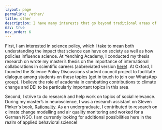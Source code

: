 ```yaml
---
layout: page
permalink: /other/
title: other
description: I have many interests that go beyond traditional areas of neuroscience and psychology; on this page I am sharing just a few words about the relevant ones!
nav: true
nav_order: 6
---
```


First, I am interested in science policy, which I take to mean both understanding the impact that science can have on society as well as how policies influence science. At Yenching Academy, I conducted my thesis research on wrote my master’s thesis on the importance of international collaborations in scientific careers (abbreviated version [here](https://drive.google.com/file/d/1UVltLtMLFFbWpFjhMvVl--pqGtNbmb1V/view?usp=drive_link)). At Oxford, I founded the Science Policy Discussions student council project to facilitate dialogue among students on these topics (get in touch to join our WhatsApp group). I believe the role of academia in combatting contributions to climate change and DEI to be particularly important topics in this area.

Second, I strive to do research and help work on topics of social relevance. During my master’s in neuroscience, I was a research assistant on Steven Pinker's book, [Rationality](https://www.goodreads.com/book/show/56224080-rationality). As an undergraduate, I contributed to research on climate change modelling and air quality monitoring and worked for a German NGO. I am currently looking for additional possibilities here in the realm of applied behavioral science!